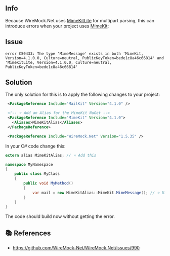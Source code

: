 ## Info
Because WireMock.Net uses [MimeKitLite](https://www.nuget.org/packages/MimeKitLite) for multipart parsing, this can introduce errors when your project uses [MimeKit](https://www.nuget.org/packages/MimeKit):

## Issue
`
error CS0433: The type 'MimeMessage' exists in both 'MimeKit, Version=4.1.0.0, Culture=neutral, PublicKeyToken=bede1c8a46c66814' and 'MimeKitLite, Version=4.1.0.0, Culture=neutral, PublicKeyToken=bede1c8a46c66814'
`

## Solution
The only solution for this is to apply the following changes to your project:

``` xml
 <PackageReference Include="MailKit" Version="4.1.0" />

 <!-- ⭐ Add an Alias for the MimeKit NuGet -->
 <PackageReference Include="MimeKit" Version="4.1.0">
   <Aliases>MimeKitAlias</Aliases>
 </PackageReference>

 <PackageReference Include="WireMock.Net" Version="1.5.35" />
```

In your C# code change this:

``` c#
extern alias MimeKitAlias; // ⭐ Add this

namespace MyNamespace
{
    public class MyClass
    {
        public void MyMethod()
        {
            var mail = new MimeKitAlias::MimeKit.MimeMessage(); // ⭐ Use this
        }
    } 
}
```

The code should build now without getting the error.

## :books: References
- https://github.com/WireMock-Net/WireMock.Net/issues/990